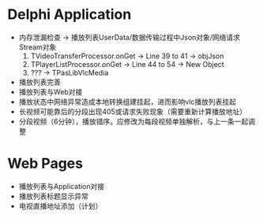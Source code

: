 # Delphi Application

* 内存泄漏检查 -> 播放列表UserData/数据传输过程中Json对象/网络请求Stream对象
    1. TVideoTransferProcessor.onGet -> Line 39 to 41 -> objJson
    2. TPlayerListProcessor.onGet -> Line 44 to 54 -> New Object
    3. ??? -> TPasLibVlcMedia
* 播放列表完善
* 播放列表与Web对接
* 播放状态中网络异常造成本地转换组建挂起，进而影响vlc播放列表挂起
* 长视频可能靠后的分段出现405或请求失败现象（需要重新计算播放地址）
* 分段视频（6分钟），播放错序。应修改为每段视频单独解析，与上一条一起调整

# Web Pages

* 播放列表与Application对接
* 播放列表标题显示异常
* 电视直播地址添加（计划）
